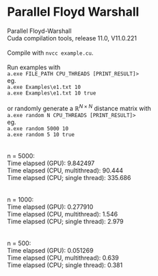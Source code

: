 # Parallel Floyd Warshall

Parallel Floyd-Warshall<br/>
Cuda compilation tools, release 11.0, V11.0.221<br/>
<br/>
Compile with `nvcc example.cu`.
<br/><br/>
Run examples with <br>
`a.exe FILE_PATH CPU_THREADS [PRINT_RESULT]>` <br/>
eg. <br>
`a.exe Examples\e1.txt 10`  <br>
`a.exe Examples\e1.txt 10 true`
<br/><br/>
or randomly generate a $\mathbb{R}^{N \times N}$ distance matrix with <br>
`a.exe random N CPU_THREADS [PRINT_RESULT]>` <br/>
eg. <br>
`a.exe random 5000 10` <br>
`a.exe random 5 10 true` <br>
<br/><br/>
n = 5000: <br/>
Time elapsed (GPU): 9.842497 <br/>
Time elapsed (CPU, multithread): 90.444 <br/>
Time elapsed (CPU; single thread): 335.686 <br/>
<br/><br/>
n = 1000: <br/>
Time elapsed (GPU): 0.277910 <br/>
Time elapsed (CPU, multithread): 1.546 <br/>
Time elapsed (CPU; single thread): 2.979 <br/>
<br/><br/>
n = 500: <br/>
Time elapsed (GPU): 0.051269 <br/>
Time elapsed (CPU, multithread): 0.639 <br/>
Time elapsed (CPU; single thread): 0.381 <br/>
